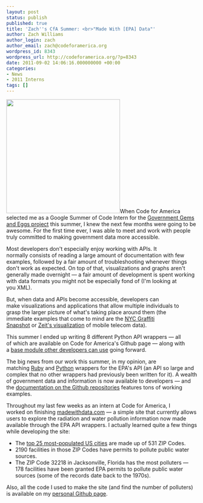```yaml
---
layout: post
status: publish
published: true
title: 'Zach''s CfA Summer: <br>"Made With [EPA] Data"'
author: Zach Williams
author_login: zach
author_email: zach@codeforamerica.org
wordpress_id: 8343
wordpress_url: http://codeforamerica.org/?p=8343
date: 2011-09-02 14:06:16.000000000 +00:00
categories:
- News
- 2011 Interns
tags: []
---
```

<a href="http://madewithdata.org"><img src="http://codeforamerica.org/wp-content/uploads/2011/09/epa.jpg" alt="" title="epa" width="300" class="alignright size-full wp-image-8344" /></a>When Code for America selected me as a Google Summer of Code Intern for the <a href="http://codeforamerica.org/?cfa_project=government-rubygems-pythoneggs-gsoc">Government Gems and Eggs project</a> this summer, I knew the next few months were going to be awesome. For the first time ever, I was able to meet and work with people truly committed to making government data more accessible.

Most developers don't especially enjoy working with APIs. It normally consists of reading a large amount of documentation with few examples, followed by a fair amount of troubleshooting whenever things don't work as expected. On top of that, visualizations and graphs aren't generally made overnight — a fair amount of development is spent working with data formats you might not be especially fond of (I'm looking at you XML).

But, when data and APIs become accessible, developers can make visualizations and applications that allow multiple individuals to grasp the larger picture of what's taking place around them (the immediate examples that come to mind are the <a href="http://nyc.longliveman.com/" target="_blank">NYC Graffiti Snapshot</a> or <a href="http://www.zeit.de/datenschutz/malte-spitz-data-retention" target="_blank">Zeit's visualization</a> of mobile telecom data).

This summer I ended up writing 8 different Python API wrappers — all of which are available on Code for America's Github page — along with a <a href="https://github.com/codeforamerica/Python-API-Module" target="_blank">base module other developers can use</a> going forward.

The big news from our work this summer, in my opinion, are matching <a href="https://github.com/codeforamerica/epa_ruby" target="_blank">Ruby</a> and <a href="https://github.com/codeforamerica/epa_python" target="_blank">Python</a> <wbr>wrappers for the EPA's API (an API so large and complex that no other wrappers had previously been written for it). A wealth of government data and information is now available to developers — and the <a href="https://github.com/codeforamerica/epa_python" target="_blank">documentation on the Github repositories</a> features tons of working examples.</wbr>

Throughout my last few weeks as an intern at Code for America, I worked on finishing <a href="http://madewithdata.com/" target="_blank">madewithdata.com</a> — a simple site that currently allows users to explore the radiation and water pollution information now made available through the EPA API wrappers. I actually learned quite a few things while developing the site:

<ul>
	<li>The <a href="http://en.wikipedia.org/wiki/List_of_United_States_cities_by_population" target="_blank">top 25 most-populated US cities</a> are made up of 531 ZIP Codes.</li>
	<li>2190 facilities in those ZIP Codes have permits to pollute public water sources.</li>
	<li>The ZIP Code 32218 in Jacksonville, Florida has the most polluters — 178 facilities have been granted EPA permits to pollute public water sources (some of the records date back to the 1970s).</li>
</ul>
Also, all the code I used to make the site (and find the number of polluters) is available on my <a href="https://github.com/zachwill" target="_blank">personal Github page</a>.
